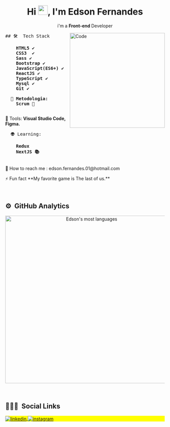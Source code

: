 
<h1 align="center">Hi <img src="https://raw.githubusercontent.com/kaueMarques/kaueMarques/master/hi.gif" width="30px">, I'm Edson Fernandes</h1>
<p align ="center"> i'm a <strong>Front-end </strong> Developer</p>

<img src="https://hermes.digitalinnovation.one/articles/cover/f72e3973-b571-4872-9859-ef1f49cd3ebe.png" height="300px" min-width="300px" max-width="300px" align="right" alt="Code">

<pre align="left">
## 🛠 &nbsp;Tech Stack
  <strong>
    HTML5 ✔️
    CSS3  ✔️
    Sass ✔️
    Bootstrap ✔️
    JavaScript(ES6+) ✔️
    ReactJS ✔️
    TypeScript ✔️
    Mysql ✔️
    Git ✔️
    
  🎯 Metodologia:
    Scrum 👊
  </strong>
</pre>

<p align="left">
  💼 Tools: <strong>Visual Studio Code, Figma.</strong>
</p>

<pre align="left">
  👽 Learning:
    <strong>
    Redux
    NextJS 📚
    </strong>
</pre>  

<p align="left">
  💌 How to reach me : edson.fernandes.01@hotmail.com
</p>

<p align="left">
  ⚡ Fun fact **My favorite game is The last of us.**
</p>
<br>

## ⚙️ &nbsp;GitHub Analytics

<p align="center">
<img width="530em" src="https://github-readme-stats.vercel.app/api/top-langs/?username=EdsonFer&layout=compact&theme=vision-friendly-dark" alt="Edson's most languages"/>
</p>

<br>

## 👨🏽‍🦲 &nbsp;Social Links

<p align="left" style="background:yellow">
  
<a href="https://www.linkedin.com/in/edson-fernandes-de-oliveira/" target="_blank">
  <img align="center" src="https://img.shields.io/badge/-Edson-05122A?style=flat&logo=linkedin" alt="linkedin"/>
</a>
<a href="https://www.instagram.com/edsonfnz/" target="_blank">
 <img align="center" src="https://img.shields.io/badge/-Edson-05122A?style=flat&logo=instagram" alt="instagram"/>
</a>

</p>
